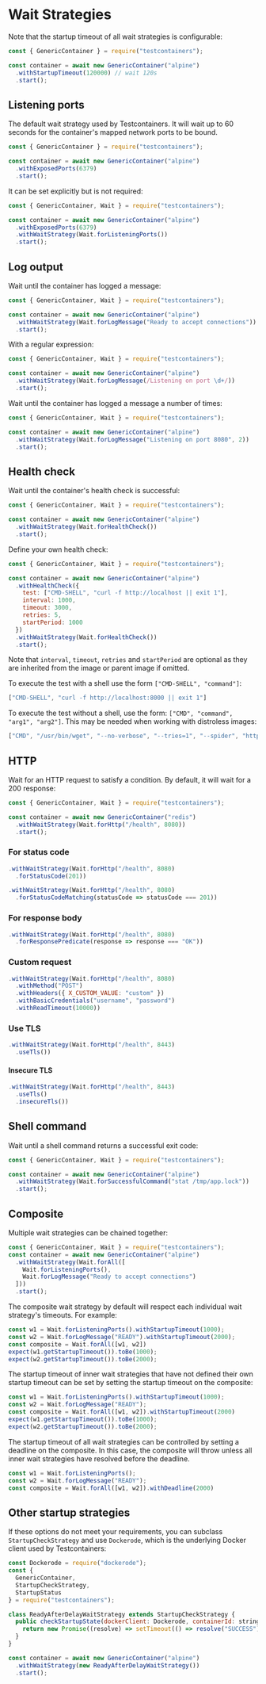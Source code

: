 # Wait Strategies

Note that the startup timeout of all wait strategies is configurable:

```javascript
const { GenericContainer } = require("testcontainers");

const container = await new GenericContainer("alpine")
  .withStartupTimeout(120000) // wait 120s
  .start();
```

## Listening ports

The default wait strategy used by Testcontainers. It will wait up to 60 seconds for the container's mapped network ports to be bound.

```javascript
const { GenericContainer } = require("testcontainers");

const container = await new GenericContainer("alpine")
  .withExposedPorts(6379)
  .start();
```

It can be set explicitly but is not required:

```javascript
const { GenericContainer, Wait } = require("testcontainers");

const container = await new GenericContainer("alpine")
  .withExposedPorts(6379)
  .withWaitStrategy(Wait.forListeningPorts())
  .start();
```

## Log output

Wait until the container has logged a message:

```javascript
const { GenericContainer, Wait } = require("testcontainers");

const container = await new GenericContainer("alpine")
  .withWaitStrategy(Wait.forLogMessage("Ready to accept connections"))
  .start();
```

With a regular expression:

```javascript
const { GenericContainer, Wait } = require("testcontainers");

const container = await new GenericContainer("alpine")
  .withWaitStrategy(Wait.forLogMessage(/Listening on port \d+/))
  .start();
```

Wait until the container has logged a message a number of times:

```javascript
const { GenericContainer, Wait } = require("testcontainers");

const container = await new GenericContainer("alpine")
  .withWaitStrategy(Wait.forLogMessage("Listening on port 8080", 2))
  .start();
```

## Health check

Wait until the container's health check is successful:

```javascript
const { GenericContainer, Wait } = require("testcontainers");

const container = await new GenericContainer("alpine")
  .withWaitStrategy(Wait.forHealthCheck())
  .start();
```

Define your own health check:

```javascript
const { GenericContainer, Wait } = require("testcontainers");

const container = await new GenericContainer("alpine")
  .withHealthCheck({
    test: ["CMD-SHELL", "curl -f http://localhost || exit 1"],
    interval: 1000,
    timeout: 3000,
    retries: 5,
    startPeriod: 1000
  })
  .withWaitStrategy(Wait.forHealthCheck())
  .start();
```

Note that `interval`, `timeout`, `retries` and `startPeriod` are optional as they are inherited from the image or parent image if omitted.

To execute the test with a shell use the form `["CMD-SHELL", "command"]`:

```javascript
["CMD-SHELL", "curl -f http://localhost:8000 || exit 1"]
```

To execute the test without a shell, use the form: `["CMD", "command", "arg1", "arg2"]`. This may be needed when working with distroless images:

```javascript
["CMD", "/usr/bin/wget", "--no-verbose", "--tries=1", "--spider", "http://localhost:8080/hello-world"]
```

## HTTP

Wait for an HTTP request to satisfy a condition. By default, it will wait for a 200 response:

```javascript
const { GenericContainer, Wait } = require("testcontainers");

const container = await new GenericContainer("redis")
  .withWaitStrategy(Wait.forHttp("/health", 8080))
  .start();
```

### For status code

```javascript
.withWaitStrategy(Wait.forHttp("/health", 8080)
  .forStatusCode(201))

.withWaitStrategy(Wait.forHttp("/health", 8080)
  .forStatusCodeMatching(statusCode => statusCode === 201))
```

### For response body

```javascript
.withWaitStrategy(Wait.forHttp("/health", 8080)
  .forResponsePredicate(response => response === "OK"))
```

### Custom request

```javascript
.withWaitStrategy(Wait.forHttp("/health", 8080)
  .withMethod("POST")
  .withHeaders({ X_CUSTOM_VALUE: "custom" })
  .withBasicCredentials("username", "password")
  .withReadTimeout(10000))
```

### Use TLS

```javascript
.withWaitStrategy(Wait.forHttp("/health", 8443)
  .useTls())
```

#### Insecure TLS

```javascript
.withWaitStrategy(Wait.forHttp("/health", 8443)
  .useTls()
  .insecureTls())
```

## Shell command

Wait until a shell command returns a successful exit code:

```javascript
const { GenericContainer, Wait } = require("testcontainers");

const container = await new GenericContainer("alpine")
  .withWaitStrategy(Wait.forSuccessfulCommand("stat /tmp/app.lock"))
  .start();
```

## Composite

Multiple wait strategies can be chained together:

```javascript
const { GenericContainer, Wait } = require("testcontainers");
const container = await new GenericContainer("alpine")
  .withWaitStrategy(Wait.forAll([
    Wait.forListeningPorts(),
    Wait.forLogMessage("Ready to accept connections")
  ]))
  .start();
```

The composite wait strategy by default will respect each individual wait strategy's timeouts. For example:

```javascript
const w1 = Wait.forListeningPorts().withStartupTimeout(1000);
const w2 = Wait.forLogMessage("READY").withStartupTimeout(2000);
const composite = Wait.forAll([w1, w2])
expect(w1.getStartupTimeout()).toBe(1000);
expect(w2.getStartupTimeout()).toBe(2000);
```

The startup timeout of inner wait strategies that have not defined their own startup timeout can be set by setting the startup timeout on the composite:

```javascript
const w1 = Wait.forListeningPorts().withStartupTimeout(1000);
const w2 = Wait.forLogMessage("READY");
const composite = Wait.forAll([w1, w2]).withStartupTimeout(2000)
expect(w1.getStartupTimeout()).toBe(1000);
expect(w2.getStartupTimeout()).toBe(2000);
```

The startup timeout of all wait strategies can be controlled by setting a deadline on the composite. In this case, the composite will throw unless all inner wait strategies have resolved before the deadline.

```javascript
const w1 = Wait.forListeningPorts();
const w2 = Wait.forLogMessage("READY");
const composite = Wait.forAll([w1, w2]).withDeadline(2000)
```

## Other startup strategies

If these options do not meet your requirements, you can subclass `StartupCheckStrategy` and use `Dockerode`, which is the underlying Docker client used by Testcontainers:

```javascript
const Dockerode = require("dockerode");
const { 
  GenericContainer, 
  StartupCheckStrategy,
  StartupStatus
} = require("testcontainers");

class ReadyAfterDelayWaitStrategy extends StartupCheckStrategy {
  public checkStartupState(dockerClient: Dockerode, containerId: string): Promise<StartupStatus> {
    return new Promise((resolve) => setTimeout(() => resolve("SUCCESS"), 3000));
  }
}

const container = await new GenericContainer("alpine")
  .withWaitStrategy(new ReadyAfterDelayWaitStrategy())
  .start();
```
